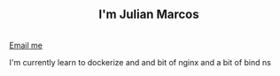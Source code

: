 <h2 align="center">I'm Julian Marcos</h2>
<br>
<a href="mailto:julian08@cock.li">Email me</a>

<p>I'm currently learn to dockerize and and bit of nginx and a bit of bind ns</p>

<br />
<br />

[reddit]: https://reddit.com/u/Juliaria08
[dotfiles]: https://codeberg.org/julianmarcos/dot
